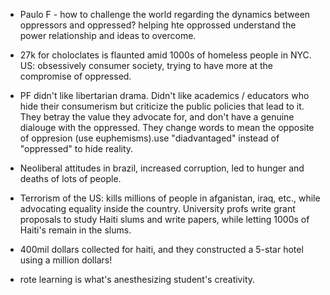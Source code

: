 
- Paulo F - how to challenge the world regarding the dynamics between oppressors and oppressed? helping hte opprossed understand the power relationship and ideas to overcome. 

- 27k for choloclates is flaunted amid 1000s of homeless people in NYC. US: obsessively consumer society, trying to have more at the compromise of oppressed. 

- PF didn't like libertarian drama. Didn't like academics / educators who hide their consumerism but criticize the public policies that lead to it. They betray the value they advocate for, and don't have a genuine dialouge with the oppressed. They change words to mean the opposite of oppresion (use euphemisms).use "diadvantaged" instead of "oppressed" to hide reality. 

- Neoliberal attitudes in brazil, increased corruption, led to hunger and deaths of lots of people. 

- Terrorism of the US: kills millions of people in afganistan, iraq, etc., while advocating equality inside the country. University profs write grant proposals to study Haiti slums and write papers, while letting 1000s of Haiti's remain in the slums. 

- 400mil dollars collected for haiti, and they constructed a 5-star hotel using a million dollars!

- rote learning is what's anesthesizing student's creativity. 